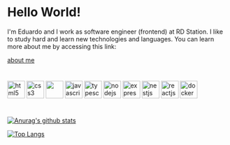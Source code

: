 # Hello World!

I'm Eduardo and I work as software engineer (frontend) at RD Station. I like to study hard and learn new technologies and languages. You can learn more about me by accessing this link:

[about me](https://juniper-gallium-105.notion.site/My-Workspace-7f732c00fa0f441d8aa23e5ec7ba1b40)

#

<div style="display: inline-block;">
  <img alt="html5" src="https://cdn.jsdelivr.net/gh/devicons/devicon/icons/html5/html5-original.svg" heigth="40" width="40" />
  <img alt="css3" src="https://cdn.jsdelivr.net/gh/devicons/devicon/icons/css3/css3-original.svg" heigth="40" width="40" />
  <img alt-"sass" src="https://cdn.jsdelivr.net/gh/devicons/devicon/icons/sass/sass-original.svg" heigth="40" width="40" />
  <img alt="javascript" src="https://cdn.jsdelivr.net/gh/devicons/devicon/icons/javascript/javascript-original.svg" heigth="40" width="40" />
  <img alt="typescript" src="https://cdn.jsdelivr.net/gh/devicons/devicon/icons/typescript/typescript-original.svg" heigth="40" width="40" />
  <img alt="nodejs" src="https://cdn.jsdelivr.net/gh/devicons/devicon/icons/nodejs/nodejs-original.svg" heigth="40" width="40" />
  <img alt="express" src="https://cdn.jsdelivr.net/gh/devicons/devicon/icons/express/express-original.svg" heigth="40" width="40"  />
  <img alt="nestjs" src="https://cdn.jsdelivr.net/gh/devicons/devicon/icons/nestjs/nestjs-plain.svg" heigth="40" width="40" />
  <img alt="reactjs" src="https://cdn.jsdelivr.net/gh/devicons/devicon/icons/react/react-original.svg" heigth="40" width="40" />
  <img alt="docker" src="https://cdn.jsdelivr.net/gh/devicons/devicon/icons/docker/docker-original.svg" heigth="40" width="40" />
</div>


#

[![Anurag's github stats](https://github-readme-stats.vercel.app/api?username=eduahcb&include_all_commits=true&count_private=true&show_icons=true&theme=synthwave)](https://github.com/anuraghazra/github-readme-stats)

[![Top Langs](https://github-readme-stats.vercel.app/api/top-langs/?username=eduahcb&layout=compact&show_icons=true&theme=synthwave)](https://github.com/anuraghazra/github-readme-stats)
